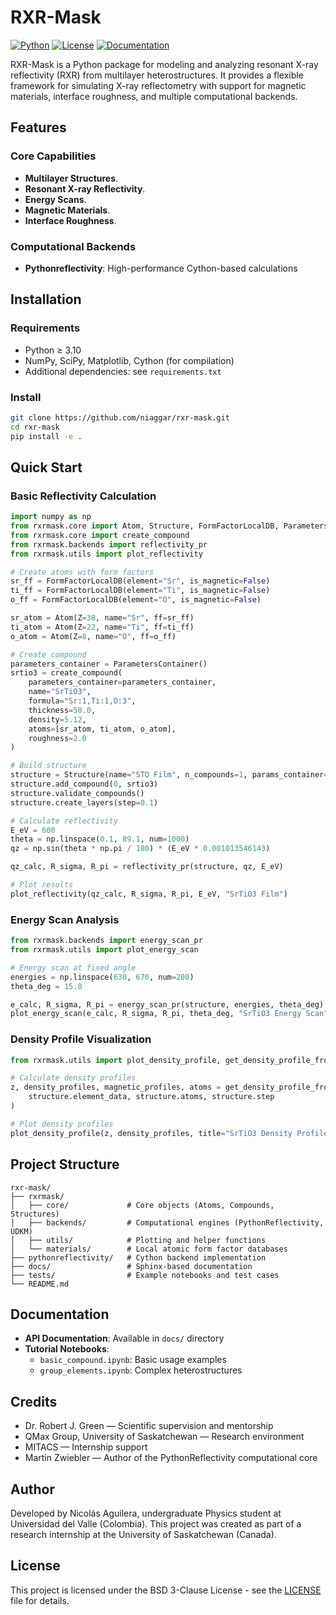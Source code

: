 # RXR-Mask

[![Python](https://img.shields.io/badge/python-3.10+-blue.svg)](https://www.python.org/downloads/)
[![License](https://img.shields.io/badge/license-BSD%203--Clause-green.svg)](LICENSE)
[![Documentation](https://img.shields.io/badge/docs-sphinx-blue.svg)](docs/)

RXR-Mask is a Python package for modeling and analyzing resonant X-ray reflectivity (RXR) from multilayer heterostructures. It provides a flexible framework for simulating X-ray reflectometry with support for magnetic materials, interface roughness, and multiple computational backends.

## Features

### **Core Capabilities**
- **Multilayer Structures**.
- **Resonant X-ray Reflectivity**.
- **Energy Scans**.
- **Magnetic Materials**.
- **Interface Roughness**.

### **Computational Backends**
- **Pythonreflectivity**: High-performance Cython-based calculations

## Installation

### Requirements
- Python ≥ 3.10
- NumPy, SciPy, Matplotlib, Cython (for compilation)
- Additional dependencies: see `requirements.txt`

### Install
```bash
git clone https://github.com/niaggar/rxr-mask.git
cd rxr-mask
pip install -e .
```

## Quick Start

### Basic Reflectivity Calculation

```python
import numpy as np
from rxrmask.core import Atom, Structure, FormFactorLocalDB, ParametersContainer
from rxrmask.core import create_compound
from rxrmask.backends import reflectivity_pr
from rxrmask.utils import plot_reflectivity

# Create atoms with form factors
sr_ff = FormFactorLocalDB(element="Sr", is_magnetic=False)
ti_ff = FormFactorLocalDB(element="Ti", is_magnetic=False) 
o_ff = FormFactorLocalDB(element="O", is_magnetic=False)

sr_atom = Atom(Z=38, name="Sr", ff=sr_ff)
ti_atom = Atom(Z=22, name="Ti", ff=ti_ff)
o_atom = Atom(Z=8, name="O", ff=o_ff)

# Create compound
parameters_container = ParametersContainer()
srtio3 = create_compound(
    parameters_container=parameters_container,
    name="SrTiO3",
    formula="Sr:1,Ti:1,O:3",
    thickness=50.0,
    density=5.12,
    atoms=[sr_atom, ti_atom, o_atom],
    roughness=2.0
)

# Build structure
structure = Structure(name="STO Film", n_compounds=1, params_container=parameters_container)
structure.add_compound(0, srtio3)
structure.validate_compounds()
structure.create_layers(step=0.1)

# Calculate reflectivity
E_eV = 600
theta = np.linspace(0.1, 89.1, num=1000)
qz = np.sin(theta * np.pi / 180) * (E_eV * 0.001013546143)

qz_calc, R_sigma, R_pi = reflectivity_pr(structure, qz, E_eV)

# Plot results
plot_reflectivity(qz_calc, R_sigma, R_pi, E_eV, "SrTiO3 Film")
```

### Energy Scan Analysis

```python
from rxrmask.backends import energy_scan_pr
from rxrmask.utils import plot_energy_scan

# Energy scan at fixed angle
energies = np.linspace(630, 670, num=200)
theta_deg = 15.0

e_calc, R_sigma, R_pi = energy_scan_pr(structure, energies, theta_deg)
plot_energy_scan(e_calc, R_sigma, R_pi, theta_deg, "SrTiO3 Energy Scan")
```

### Density Profile Visualization

```python
from rxrmask.utils import plot_density_profile, get_density_profile_from_element_data

# Calculate density profiles
z, density_profiles, magnetic_profiles, atoms = get_density_profile_from_element_data(
    structure.element_data, structure.atoms, structure.step
)

# Plot density profiles
plot_density_profile(z, density_profiles, title="SrTiO3 Density Profile")
```

## Project Structure

```
rxr-mask/
├── rxrmask/
│   ├── core/             # Core objects (Atoms, Compounds, Structures)
│   ├── backends/         # Computational engines (PythonReflectivity, UDKM)
│   ├── utils/            # Plotting and helper functions
│   └── materials/        # Local atomic form factor databases
├── pythonreflectivity/   # Cython backend implementation
├── docs/                 # Sphinx-based documentation
├── tests/                # Example notebooks and test cases
└── README.md
```

## Documentation

- **API Documentation**: Available in `docs/` directory
- **Tutorial Notebooks**:
  - `basic_compound.ipynb`: Basic usage examples
  - `group_elements.ipynb`: Complex heterostructures


## Credits

- Dr. Robert J. Green — Scientific supervision and mentorship
- QMax Group, University of Saskatchewan — Research environment
- MITACS — Internship support
- Martin Zwiebler — Author of the PythonReflectivity computational core

## Author

Developed by Nicolás Aguilera, undergraduate Physics student at Universidad del Valle (Colombia). This project was created as part of a research internship at the University of Saskatchewan (Canada).

## License

This project is licensed under the BSD 3-Clause License - see the [LICENSE](LICENSE) file for details.
